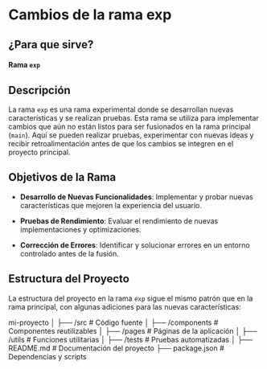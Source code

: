 # Cambios de la rama exp
## ¿Para que sirve?

#### Rama `exp`


## Descripción


La rama `exp` es una rama experimental donde se desarrollan nuevas características y se realizan pruebas. Esta rama se utiliza para implementar cambios que aún no están listos para ser fusionados en la rama principal (`main`). Aquí se pueden realizar pruebas, experimentar con nuevas ideas y recibir retroalimentación antes de que los cambios se integren en el proyecto principal.


## Objetivos de la Rama


- **Desarrollo de Nuevas Funcionalidades**: Implementar y probar nuevas características que mejoren la experiencia del usuario.

- **Pruebas de Rendimiento**: Evaluar el rendimiento de nuevas implementaciones y optimizaciones.

- **Corrección de Errores**: Identificar y solucionar errores en un entorno controlado antes de la fusión.

## Estructura del Proyecto

La estructura del proyecto en la rama `exp` sigue el mismo patrón que en la rama principal, con algunas adiciones para las nuevas características:

mi-proyecto │ ├── /src # Código fuente │ ├── /components # Componentes reutilizables │ ├── /pages # Páginas de la aplicación │ ├── /utils # Funciones utilitarias │ ├── /tests # Pruebas automatizadas │ ├── README.md # Documentación del proyecto ├── package.json # Dependencias y scripts